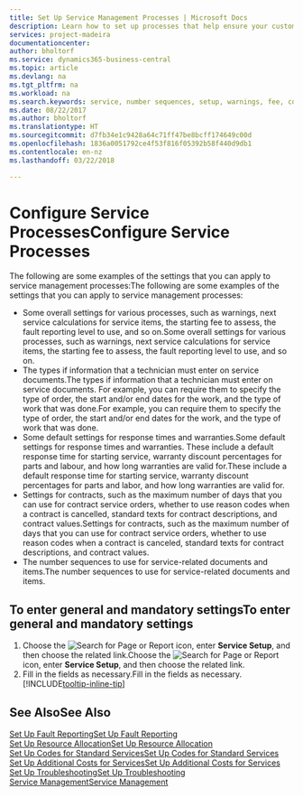 ```yaml
---
title: Set Up Service Management Processes | Microsoft Docs
description: Learn how to set up processes that help ensure your customers are satisfied with your customer service.
services: project-madeira
documentationcenter: 
author: bholtorf
ms.service: dynamics365-business-central
ms.topic: article
ms.devlang: na
ms.tgt_pltfrm: na
ms.workload: na
ms.search.keywords: service, number sequences, setup, warnings, fee, contracts, warranties
ms.date: 08/22/2017
ms.author: bholtorf
ms.translationtype: HT
ms.sourcegitcommit: d7fb34e1c9428a64c71ff47be8bcff174649c00d
ms.openlocfilehash: 1836a0051792ce4f53f816f05392b58f440d9db1
ms.contentlocale: en-nz
ms.lasthandoff: 03/22/2018

---
```

# <a name="configure-service-processes"></a><span data-ttu-id="ed8df-103">Configure Service Processes</span><span class="sxs-lookup"><span data-stu-id="ed8df-103">Configure Service Processes</span></span>
<span data-ttu-id="ed8df-104">The following are some examples of the settings that you can apply to service management processes:</span><span class="sxs-lookup"><span data-stu-id="ed8df-104">The following are some examples of the settings that you can apply to service management processes:</span></span>  
  
* <span data-ttu-id="ed8df-105">Some overall settings for various processes, such as warnings, next service calculations for service items, the starting fee to assess, the fault reporting level to use, and so on.</span><span class="sxs-lookup"><span data-stu-id="ed8df-105">Some overall settings for various processes, such as warnings, next service calculations for service items, the starting fee to assess, the fault reporting level to use, and so on.</span></span>  
* <span data-ttu-id="ed8df-106">The types if information that a technician must enter on service documents.</span><span class="sxs-lookup"><span data-stu-id="ed8df-106">The types if information that a technician must enter on service documents.</span></span> <span data-ttu-id="ed8df-107">For example, you can require them to specify the type of order, the start and/or end dates for the work, and the type of work that was done.</span><span class="sxs-lookup"><span data-stu-id="ed8df-107">For example, you can require them to specify the type of order, the start and/or end dates for the work, and the type of work that was done.</span></span>  
* <span data-ttu-id="ed8df-108">Some default settings for response times and warranties.</span><span class="sxs-lookup"><span data-stu-id="ed8df-108">Some default settings for response times and warranties.</span></span> <span data-ttu-id="ed8df-109">These include a default response time for starting service, warranty discount percentages for parts and labour, and how long warranties are valid for.</span><span class="sxs-lookup"><span data-stu-id="ed8df-109">These include a default response time for starting service, warranty discount percentages for parts and labor, and how long warranties are valid for.</span></span>  
* <span data-ttu-id="ed8df-110">Settings for contracts, such as the maximum number of days that you can use for contract service orders, whether to use reason codes when a contract is cancelled, standard texts for contract descriptions, and contract values.</span><span class="sxs-lookup"><span data-stu-id="ed8df-110">Settings for contracts, such as the maximum number of days that you can use for contract service orders, whether to use reason codes when a contract is canceled, standard texts for contract descriptions, and contract values.</span></span>  
* <span data-ttu-id="ed8df-111">The number sequences to use for service-related documents and items.</span><span class="sxs-lookup"><span data-stu-id="ed8df-111">The number sequences to use for service-related documents and items.</span></span>  

## <a name="to-enter-general-and-mandatory-settings"></a><span data-ttu-id="ed8df-112">To enter general and mandatory settings</span><span class="sxs-lookup"><span data-stu-id="ed8df-112">To enter general and mandatory settings</span></span>
1. <span data-ttu-id="ed8df-113">Choose the ![Search for Page or Report](media/ui-search/search_small.png "Search for Page or Report icon") icon, enter **Service Setup**, and then choose the related link.</span><span class="sxs-lookup"><span data-stu-id="ed8df-113">Choose the ![Search for Page or Report](media/ui-search/search_small.png "Search for Page or Report icon") icon, enter **Service Setup**, and then choose the related link.</span></span>
2. <span data-ttu-id="ed8df-114">Fill in the fields as necessary.</span><span class="sxs-lookup"><span data-stu-id="ed8df-114">Fill in the fields as necessary.</span></span> [!INCLUDE[tooltip-inline-tip](includes/tooltip-inline-tip_md.md)]  

## <a name="see-also"></a><span data-ttu-id="ed8df-115">See Also</span><span class="sxs-lookup"><span data-stu-id="ed8df-115">See Also</span></span>  
[<span data-ttu-id="ed8df-116">Set Up Fault Reporting</span><span class="sxs-lookup"><span data-stu-id="ed8df-116">Set Up Fault Reporting</span></span>](service-how-setup-fault-reporting.md)  
[<span data-ttu-id="ed8df-117">Set Up Resource Allocation</span><span class="sxs-lookup"><span data-stu-id="ed8df-117">Set Up Resource Allocation</span></span>](service-how-setup-resource-allocation.md)  
[<span data-ttu-id="ed8df-118">Set Up Codes for Standard Services</span><span class="sxs-lookup"><span data-stu-id="ed8df-118">Set Up Codes for Standard Services</span></span>](service-how-setup-service-coding.md)  
[<span data-ttu-id="ed8df-119">Set Up Additional Costs for Services</span><span class="sxs-lookup"><span data-stu-id="ed8df-119">Set Up Additional Costs for Services</span></span>](service-how-setup-service-costs-pricing.md)  
[<span data-ttu-id="ed8df-120">Set Up Troubleshooting</span><span class="sxs-lookup"><span data-stu-id="ed8df-120">Set Up Troubleshooting</span></span>](service-how-setup-troubleshooting.md)  
[<span data-ttu-id="ed8df-121">Service Management</span><span class="sxs-lookup"><span data-stu-id="ed8df-121">Service Management</span></span>](service-service.md)  

